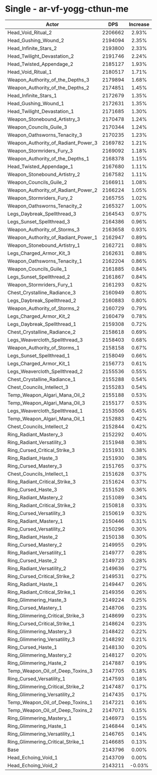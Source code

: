 # Single - ar-vf-yogg-cthun-me
| Actor | DPS | Increase |
|---|:---:|:---:|
|Head_Void_Ritual_2|2206662|2.93%|
|Head_Gushing_Wound_2|2194094|2.35%|
|Head_Infinite_Stars_2|2193800|2.33%|
|Head_Twilight_Devastation_2|2191746|2.24%|
|Head_Twisted_Appendage_2|2185127|1.93%|
|Head_Void_Ritual_1|2180517|1.71%|
|Weapon_Authority_of_the_Depths_3|2179894|1.68%|
|Weapon_Authority_of_the_Depths_2|2174851|1.45%|
|Head_Infinite_Stars_1|2172679|1.35%|
|Head_Gushing_Wound_1|2172631|1.35%|
|Head_Twilight_Devastation_1|2171685|1.30%|
|Weapon_Stonebound_Artistry_3|2170478|1.24%|
|Weapon_Councils_Guile_3|2170344|1.24%|
|Weapon_Oathsworns_Tenacity_3|2170235|1.23%|
|Weapon_Authority_of_Radiant_Power_3|2169782|1.21%|
|Weapon_Stormriders_Fury_3|2169092|1.18%|
|Weapon_Authority_of_the_Depths_1|2168378|1.15%|
|Head_Twisted_Appendage_1|2167680|1.11%|
|Weapon_Stonebound_Artistry_2|2167582|1.11%|
|Weapon_Councils_Guile_2|2166911|1.08%|
|Weapon_Authority_of_Radiant_Power_2|2166224|1.05%|
|Weapon_Stormriders_Fury_2|2165755|1.02%|
|Weapon_Oathsworns_Tenacity_2|2165327|1.00%|
|Legs_Daybreak_Spellthread_3|2164543|0.97%|
|Legs_Sunset_Spellthread_3|2164386|0.96%|
|Weapon_Authority_of_Storms_3|2163658|0.93%|
|Weapon_Authority_of_Radiant_Power_1|2162947|0.89%|
|Weapon_Stonebound_Artistry_1|2162721|0.88%|
|Legs_Charged_Armor_Kit_3|2162631|0.88%|
|Weapon_Oathsworns_Tenacity_1|2162204|0.86%|
|Weapon_Councils_Guile_1|2161885|0.84%|
|Legs_Sunset_Spellthread_2|2161867|0.84%|
|Weapon_Stormriders_Fury_1|2161293|0.82%|
|Chest_Crystalline_Radiance_3|2160949|0.80%|
|Legs_Daybreak_Spellthread_2|2160883|0.80%|
|Weapon_Authority_of_Storms_2|2160729|0.79%|
|Legs_Charged_Armor_Kit_2|2160479|0.78%|
|Legs_Daybreak_Spellthread_1|2159308|0.72%|
|Chest_Crystalline_Radiance_2|2158618|0.69%|
|Legs_Weavercloth_Spellthread_3|2158403|0.68%|
|Weapon_Authority_of_Storms_1|2158158|0.67%|
|Legs_Sunset_Spellthread_1|2158049|0.66%|
|Legs_Charged_Armor_Kit_1|2156773|0.61%|
|Legs_Weavercloth_Spellthread_2|2155536|0.55%|
|Chest_Crystalline_Radiance_1|2155288|0.54%|
|Chest_Councils_Intellect_3|2155283|0.54%|
|Temp_Weapon_Algari_Mana_Oil_2|2155188|0.53%|
|Temp_Weapon_Algari_Mana_Oil_3|2155177|0.53%|
|Legs_Weavercloth_Spellthread_1|2153506|0.45%|
|Temp_Weapon_Algari_Mana_Oil_1|2152883|0.42%|
|Chest_Councils_Intellect_2|2152844|0.42%|
|Ring_Radiant_Mastery_3|2152292|0.40%|
|Ring_Radiant_Versatility_3|2151948|0.38%|
|Ring_Cursed_Critical_Strike_3|2151931|0.38%|
|Ring_Radiant_Haste_3|2151930|0.38%|
|Ring_Cursed_Mastery_3|2151765|0.37%|
|Chest_Councils_Intellect_1|2151628|0.37%|
|Ring_Radiant_Critical_Strike_3|2151624|0.37%|
|Ring_Cursed_Haste_3|2151526|0.36%|
|Ring_Radiant_Mastery_2|2151089|0.34%|
|Ring_Radiant_Critical_Strike_2|2150818|0.33%|
|Ring_Cursed_Versatility_3|2150619|0.32%|
|Ring_Radiant_Mastery_1|2150446|0.31%|
|Ring_Cursed_Versatility_2|2150296|0.30%|
|Ring_Radiant_Haste_2|2150138|0.30%|
|Ring_Cursed_Mastery_2|2149955|0.29%|
|Ring_Radiant_Versatility_1|2149777|0.28%|
|Ring_Cursed_Haste_2|2149723|0.28%|
|Ring_Radiant_Versatility_2|2149636|0.27%|
|Ring_Cursed_Critical_Strike_2|2149531|0.27%|
|Ring_Radiant_Haste_1|2149447|0.26%|
|Ring_Radiant_Critical_Strike_1|2149356|0.26%|
|Ring_Glimmering_Haste_3|2149224|0.25%|
|Ring_Cursed_Mastery_1|2148706|0.23%|
|Ring_Glimmering_Critical_Strike_3|2148699|0.23%|
|Ring_Cursed_Critical_Strike_1|2148624|0.23%|
|Ring_Glimmering_Mastery_3|2148422|0.22%|
|Ring_Glimmering_Versatility_3|2148292|0.21%|
|Ring_Cursed_Haste_1|2148130|0.20%|
|Ring_Glimmering_Mastery_2|2148127|0.20%|
|Ring_Glimmering_Haste_2|2147887|0.19%|
|Temp_Weapon_Oil_of_Deep_Toxins_3|2147705|0.18%|
|Ring_Cursed_Versatility_1|2147593|0.18%|
|Ring_Glimmering_Critical_Strike_2|2147487|0.17%|
|Ring_Glimmering_Versatility_2|2147435|0.17%|
|Temp_Weapon_Oil_of_Deep_Toxins_1|2147221|0.16%|
|Temp_Weapon_Oil_of_Deep_Toxins_2|2147071|0.15%|
|Ring_Glimmering_Mastery_1|2146973|0.15%|
|Ring_Glimmering_Haste_1|2146844|0.14%|
|Ring_Glimmering_Versatility_1|2146765|0.14%|
|Ring_Glimmering_Critical_Strike_1|2146685|0.13%|
|Base|2143796|0.00%|
|Head_Echoing_Void_1|2143709|0.00%|
|Head_Echoing_Void_2|2143211|-0.03%|
